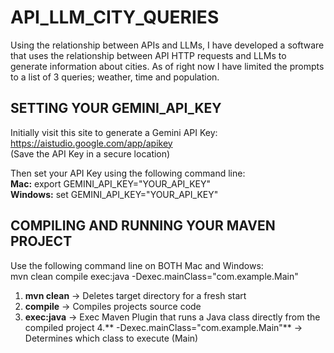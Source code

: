 # API_LLM_CITY_QUERIES
Using the relationship between APIs and LLMs, I have developed a software that uses the relationship between API HTTP requests and LLMs to generate information about cities. As of right now I have limited the prompts to a list of 3 queries; weather, time and population.

## SETTING YOUR GEMINI_API_KEY
Initially visit this site to generate a Gemini API Key: https://aistudio.google.com/app/apikey <br>
(Save the API Key in a secure location)

Then set your API Key using the following command line:<br>
**Mac:** export GEMINI_API_KEY="YOUR_API_KEY" <br>
**Windows:** set GEMINI_API_KEY="YOUR_API_KEY"

## COMPILING AND RUNNING YOUR MAVEN PROJECT
Use the following command line on BOTH Mac and Windows: <br>
mvn clean compile exec:java -Dexec.mainClass="com.example.Main"

1. **mvn clean** -> Deletes target directory for a fresh start
2. **compile** -> Compiles projects source code
3. **exec:java** -> Exec Maven Plugin that runs a Java class directly from the compiled project
4.** -Dexec.mainClass="com.example.Main"** -> Determines which class to execute (Main) 
